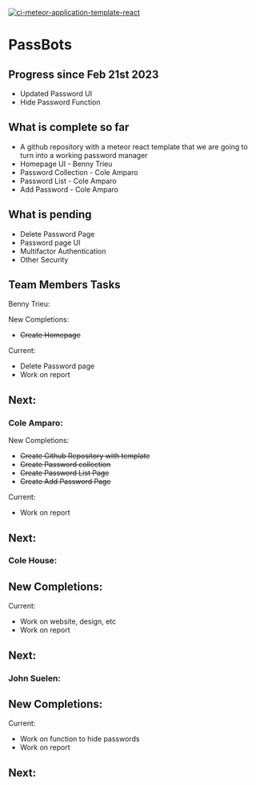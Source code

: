 [![ci-meteor-application-template-react](https://github.com/ics-software-engineering/meteor-application-template-react/actions/workflows/ci.yml/badge.svg)](https://github.com/ics-software-engineering/meteor-application-template-react/actions/workflows/ci.yml)


# PassBots 


## Progress since Feb 21st 2023
- Updated Password UI 
- Hide Password Function



## What is complete so far 

- A github repository with a meteor react template that we are going to turn into a working password manager 
- Homepage UI - Benny Trieu
- Password Collection - Cole Amparo
- Password List - Cole Amparo
- Add Password - Cole Amparo


## What is pending

- Delete Password Page
- Password page UI 
- Multifactor Authentication 
- Other Security 

## Team Members Tasks

Benny Trieu:

New Completions:
- ~~Create Homepage~~

Current:
- Delete Password page
- Work on report

Next: 
-

### Cole Amparo: 

New Completions:
- ~~Create Github Repository with template~~
- ~~Create Password collection~~
- ~~Create Password List Page~~
- ~~Create Add Password Page~~

Current: 
- Work on report

Next: 
-


### Cole House: 

New Completions: 
-

Current:
- Work on website, design, etc 
- Work on report

Next: 
-

### John Suelen: 

New Completions: 
-

Current: 
- Work on function to hide passwords
- Work on report

Next: 
-







